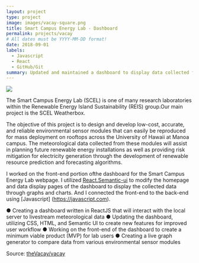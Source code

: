 ```yaml
---
layout: project
type: project
image: images/vacay-square.png
title: Smart Campus Energy Lab - Dashboard
permalink: projects/vacay
# All dates must be YYYY-MM-DD format!
date: 2018-09-01
labels:
  - Javascript
  - React
  - GitHub/Git
summary: Updated and maintained a dashboard to display data collected from a series environmental sensor nodes. 
---
```


<img class="ui medium right floated rounded image" src="../images/vacay-home-page.png">

The Smart Campus Energy Lab (SCEL) is one of many research laboratories within the Renewable Energy Island Sustainability (REIS) group.Our main project is the SCEL Weatherbox.

The objective of this project is to design and develop low-cost, accurate, and reliable environmental sensor modules that can easily be reproduced for mass deployment on rooftops across the University of Hawaii at Manoa campus. The meteorological data collected from these modules will assist in planning future renewable energy installations as well as providing risk mitigation for electricity generation through the development of renewable resource prediction and forecasting algorithms.

I worked on the front-end portion ofthe dashboard for the Smart Campus Energy Lab webpage. I utilized [React.Semantic-ui](https://react.semantic-ui.com) to modify the homepage and data display pages of the dashboard to display the collected data through graphs and charts. And I connected the front-end to the back-end using [Javascript] (https://javascript.com). 

● Creating a dashboard written in ReactJS that will interact with the local server to livestream meteorological data
● Updating the dashboard, utilizing CSS, HTML, and Semantic UI to create new features for improved user workflow
● Working on the front-end of the dashboard to create a minimum viable product (MVP) for lab users
● Creating a live graph generator to compare data from various environmental sensor modules
 
Source: <a href="https://github.com/scel-hawaii/Dashboard_v2"><i class="large github icon"></i>theVacay/vacay</a>

